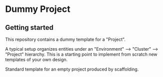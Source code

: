 # Dummy Project

## Getting started

This repository contains a dummy template for a "Project".

A typical setup organizes entities under an "Environment" --> "Cluster" --> "Project" hierarchy. This is a starting point to implement from scratch new templates of your own design.

Standard template for an empty project produced by scaffolding.
